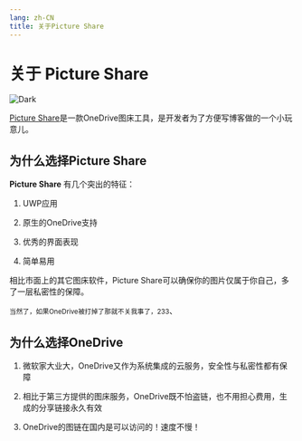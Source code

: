 ```yaml
---
lang: zh-CN
title: 关于Picture Share
---
```


# 关于 Picture Share

![Dark](http://storage.live.com/items/51816931BAB0F7A8!8900?authkey=AO7QXpgYo7-5DUU)

[Picture Share](https://www.microsoft.com/store/productId/9NCXNZ52G9Q8)是一款OneDrive图床工具，是开发者为了方便写博客做的一个小玩意儿。

## 为什么选择Picture Share

**Picture Share** 有几个突出的特征：

1. UWP应用

2. 原生的OneDrive支持

3. 优秀的界面表现

4. 简单易用

相比市面上的其它图床软件，Picture Share可以确保你的图片仅属于你自己，多了一层私密性的保障。

<small>当然了，如果OneDrive被打掉了那就不关我事了，233</small>、

## 为什么选择OneDrive

1. 微软家大业大，OneDrive又作为系统集成的云服务，安全性与私密性都有保障

2. 相比于第三方提供的图床服务，OneDrive既不怕盗链，也不用担心费用，生成的分享链接永久有效

3. OneDrive的图链在国内是可以访问的！速度不慢！